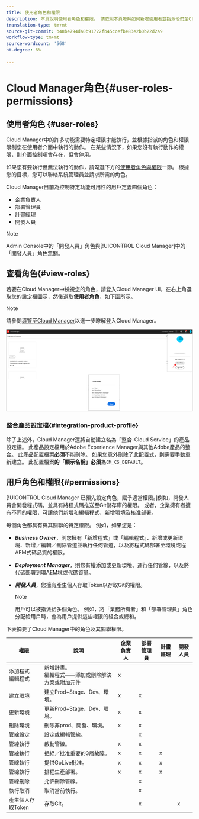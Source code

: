 ```yaml
---
title: 使用者角色和權限
description: 本頁說明使用者角色和權限。 請依照本頁瞭解如何新增使用者並指派他們至Cloud Manager角色。
translation-type: tm+mt
source-git-commit: b48be794da0b91722fb45ccefbe83e2b0b22d2a9
workflow-type: tm+mt
source-wordcount: '568'
ht-degree: 6%

---
```



# Cloud Manager角色{#user-roles-permissions}

## 使用者角色 {#user-roles}

Cloud Manager中的許多功能需要特定權限才能執行，並根據指派的角色和權限限制您在使用者介面中執行的動作。 在某些情況下，如果您沒有執行動作的權限，則介面控制項會存在，但會停用。

如果您有要執行但無法執行的動作，請勾選下方的[使用者角色與權限](#permissions)一節。 根據您的目標，您可以聯絡系統管理員並請求所需的角色。

Cloud Manager目前為控制特定功能可用性的用戶定義四個角色：

* 企業負責人
* 部署管理員
* 計畫經理
* 開發人員

>[!NOTE]
>Admin Console中的「開發人員」角色與[!UICONTROL Cloud Manager]中的「開發人員」角色無關。

## 查看角色{#view-roles}

若要在Cloud Manager中檢視您的角色，請登入Cloud Manager UI，在右上角選取您的設定檔圖示，然後選取&#x200B;**使用者角色**，如下圖所示。

>[!NOTE]
>請參閱[導覽至Cloud Manager](/help/onboarding/what-is-required/navigate-to-cloud-manager.md)以進一步瞭解登入Cloud Manager。

![](/help/onboarding/what-is-required/assets/admin-console-9.png)

### 整合產品設定檔{#integration-product-profile}

除了上述外，Cloud Manager還將自動建立名為「整合-Cloud Service」的產品設定檔。 此產品設定檔用於Adobe Experience Manager與其他Adobe產品的整合。 此產品配置檔案&#x200B;**必須**&#x200B;不能刪除。 如果您意外刪除了此配置式，則需要手動重新建立。 此配置檔案&#x200B;**的「顯示名稱」必須**&#x200B;為`CM_CS_DEFAULT`。


## 用戶角色和權限{#permissions}

[!UICONTROL Cloud Manager 已預先設定角色，賦予適當權限。]例如，開發人員會開發程式碼，並具有將程式碼推送至Git儲存庫的權限。 或者，企業擁有者擁有不同的權限，可讓他們新增和編輯程式、新增環境及核准部署。

每個角色都具有與其關聯的特定權限。 例如，如果您是：

* ***Business Owner***，則您擁有「新增程式」或「編輯程式」、新增或更新環境、新增／編輯／刪除管道並執行任何管道，以及將程式碼部署至環境或程AEM式碼品質的權限。

* ***Deployment Manager***，則您有權添加或更新環境、運行任何管線，以及將代碼部署到環AEM境或代碼質量。

* ***開發人員***，您擁有產生個人存取Token以存取Git的權限。

   >[!NOTE]
   > 用戶可以被指派給多個角色。 例如，將「業務所有者」和「部署管理員」角色分配給用戶時，會為用戶提供這些權限的組合或總和。


下表摘要了Cloud Manager中的角色及其關聯權限。

| 權限 | 說明 | 企業負責人 | 部署管理員 | 計畫經理 | 開發人員 |
|--- |--- |--- |--- |--- |--- |
| 添加程式<br>編輯程式 | 新增計畫。<br>編輯程式——添加或刪除解決方案或附加元件 | x |  |  |  |
| 建立環境 | 建立Prod+Stage、Dev、環境。 | x | x |  |  |
| 更新環境 | 更新Prod+Stage、Dev、環境。 | x | x |  |  |
| 刪除環境 | 刪除非prod、開發、環境。 | x | x |  |  |
| 管線設定 | 設定或編輯管線。 |  | x |  |  |
| 管線執行 | 啟動管線。 | x | x |  |  |
| 管線執行 | 拒絕／批准重要的3層故障。 | x | x | x |  |
| 管線執行 | 提供GoLive批准。 | x | x | x |  |
| 管線執行 | 排程生產部署。 | x | x | x |  |
| 管線刪除 | 允許刪除管線。 |  | x |  |  |
| 執行取消 | 取消當前執行。 |  | x |  |  |
| 產生個人存取Token | 存取Git。 |  | x |  | x |

